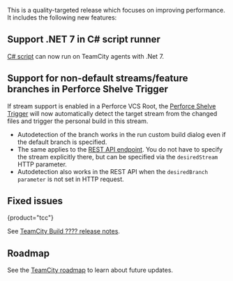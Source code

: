 [//]: # (title: What's New in TeamCity 2022.06)
[//]: # (auxiliary-id: What's New in TeamCity 2022.06;What's New in TeamCity)

This is a quality-targeted release which focuses on improving performance. It includes the following new features:

## Support .NET 7 in C# script runner

[C# script](c-script.md) can now run on TeamCity agents with .Net 7. 


## Support for non-default streams/feature branches in Perforce Shelve Trigger

If stream support is enabled in a Perforce VCS Root, the [Perforce Shelve Trigger](perforce-shelve-trigger.md) will now automatically detect the target stream from the changed files and trigger the personal build in this stream.

* Autodetection of the branch works in the run custom build dialog even if the default branch is specified.
* The same applies to the [REST API endpoint]((https://www.jetbrains.com/help/teamcity/rest/edit-build-configuration-settings.html#Manage+Build+Triggers)). You do not have to specify the stream explicitly there, but can be specified via the ```desiredStream``` HTTP parameter.
* Autodetection also works in the REST API when the ```desiredBranch parameter``` is not set in HTTP request.

## Fixed issues
{product="tcc"}

See [TeamCity Build ???? release notes](teamcity-release-notes-build-buildNumber.md).

## Roadmap

See the [TeamCity roadmap](https://www.jetbrains.com/teamcity/roadmap/#teamcity-roadmap) to learn about future updates.